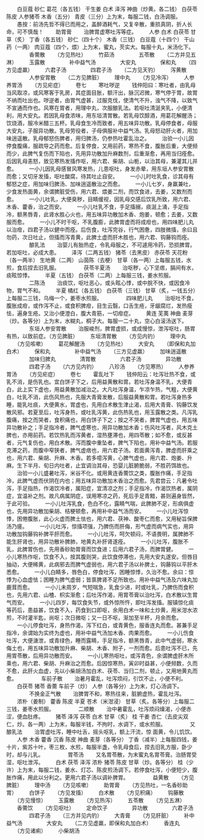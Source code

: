 <!-- { "loadSidebar": true } -->
　　白豆蔻 砂仁 葛花（各五钱） 干生姜 白术 泽泻 神曲（炒黄。各二钱） 白茯苓 陈皮 人参猪苓 木香（五分） 青皮（三分）上为末，每服二钱，白汤调服。
　　愚按：前汤先哲不得已而用之，盖醉酒耗气，又复辛散，重损真阴，折人长命，可不慎哉！
　　助胃膏
　　治脾胃虚寒吐泻等症。
　　人参 白术 白茯苓 甘草（炙） 丁香（各五钱） 砂仁（四十个） 木香（三钱） 白豆蔻（十四个） 干山药（一两） 肉豆蔻（四个，煨）上为末，蜜丸，芡实大。每服十丸，米汤化下。
　　
　　香薷散
　　（方见热吐）
　　竹茹汤
　　
　　五苓散
　　（二方并见五淋）
　　玉露散
　　
　　补中益气汤
　　
　　大安丸
　　
　　保和丸
　　（四方见虚羸）
　　六君子汤
　　
　　四君子汤
　　（二方见天钓）
　　泻黄散
　　
　　人参安胃散
　　（二方见脾脏）
　　理中丸
　　（方见冷泻）
　　人参养胃汤
　　（方见疟症）
　　卷七
　　寒吐哕逆
　　钱仲阳曰：寒吐者，由乳母当风取凉，或风寒客于乳房，其症面目胀，额汗出，脉沉迟微，寒气停于胃，故胃不纳而吐出也。哕逆者，由胃气虚甚，过服克伐，使清气不升，浊气不降，以致气不宣通而作也。风寒在胃者，用理中丸，次服酿乳法。若呕吐清涎夹乳，小便清利，用大安丸。若因乳母食浓味，用东垣清胃散。若乳母饮醇酒，用葛花解醒汤；饮烧酒，服冷米醋三五杯。乳母食生冷而致者，用五味异功散。乳母停食者，母服大安丸，子服异功散。乳母劳役者，子母俱服补中益气汤。乳母怒动肝火者，用加味逍遥散。乳母郁怒伤脾者，用归脾汤，仍参热吐霍乱治之。
　　治验一小儿因停食腹痛，服疏导之药而愈。后复停食，又用前药，寒热不食，腹胀后重，大便频而少，此脾气复伤而下陷也，先用异功散加升麻数剂，后重渐愈，再用当归痊愈。后因乳母恚怒，致见寒热发搐作呕，用六君、柴胡、山栀，以治其母，兼灌其儿并愈。
　　一小儿因乳母感冒风寒发热，儿患呕吐，身发赤晕，用东垣人参安胃散而愈；又切牙发搐，呕吐酸腐，待其吐止自安。
　　一小儿时吐乳食，诊其母有郁怒之症，用加味归脾汤、加味逍遥散治之而愈。
　　一小儿七岁，身羸兼吐，少食发热面黄，余谓脾脏受伤，用六君、煨姜二剂，而饮食进，去姜，又数剂而愈。
　　一小儿吐乳，大便臭秽，目睛缓视，因乳母交感后饮乳所致，用六君、木香、藿香，治之而安。
　　一小儿吐乳不食，手足搐搦，痰涎上涌，手足指冷，额黑唇青，此肾水胜心火也，用五味异功散加木香、炮姜，顿愈；去姜，又数服而愈。
　　一小儿不时干呕，不乳腹膨，此脾胃虚而将成疳也，用四味肥儿丸以治疳，四君子汤以健中而痊。后伤食，吐泻完谷，行气困惫，四肢微搐，余曰且勿药，次日吐止，但搐而泻青黄，此脾土虚而肝木胜也，用六君、钩藤钩而痊。
　　
　　酿乳法
　　治婴儿有胎热症，令乳母服之，不可遽用冷药，恐损脾胃。若加呕吐，必成大患。
　　泽泻（二两五钱） 猪苓（去黑皮） 赤茯苓 天花粉（各一两半） 生地黄（二两） 山茵陈（去梗） 甘草（各一两）上每服五钱，水煎，食后捏去旧乳服。
　　
　　茯苓半夏汤
　　治呕秽，心下坚痞，膈间有水，痰眩惊悸。
　　半夏（五钱） 白茯苓（二两）上每服三钱，姜水煎服。
　　
　　二陈汤
　　治痰饮，呕吐恶心，或头眩心悸，或中脘不快，或因食冷物，胃气不和。
　　半夏 橘红（各五钱） 白茯苓（三钱） 甘草（炙，一钱五分）上每服二三钱，乌梅一个，姜枣水煎服。
　　
　　四味肥儿丸
　　治呕吐不食，腹胀成疳，或作泻不止，或食积脾疳，目生云翳，口舌生疮，牙龈腐烂，发热瘦怯，遍身生疮。又治小便澄白，腹大青筋，一切疳症。
　　黄连 芜荑 神曲 麦芽（炒。各等分）上为末，水糊丸，桐子大。每服一二十丸，空心白滚汤送下。
　　
　　东垣人参安胃散
　　治服峻剂，脾胃虚损，或成慢惊，泄泻呕吐，肠胃有热，以致前症。（方见脾脏）
　　东垣清胃散
　　（方见内钓）
　　理中丸
　　（方见咳嗽）
　　葛花解醒汤
　　（方见热吐）
　　大安丸
　　（即保和丸加白术）
　　保和丸
　　
　　补中益气汤
　　（三方见虚羸）
　　加味逍遥散
　　
　　加味归脾丸
　　
　　清胃散
　　
　　六君子汤
　　
　　异功散
　　
　　四君子汤
　　（六方见内钓）
　　八珍汤
　　（方见寒热）
　　人参养胃汤
　　（方见疟症）
　　卷七
　　霍乱吐下
　　钱仲阳云：吐泻壮热不食，或乳不消，是伤乳也。宜白饼子下之，后用益黄散和胃。若吐泻身温不乳，大便青白，此上实下虚也，用益黄散加减治之。大凡吐泻身温，乍凉乍热，气粗，大便黄白，吐乳不消，此伤风热也，先服大青膏发散，后服益黄散和胃。若吐泻身热多睡，能乳吐痰，大便黄水，胃虚也，先用白术散生津止渴，后用大青膏、钩藤饮发散风邪。若夏至后，吐泻身热，或吐乳泻黄，此伤热乳也，用玉露散之类。凡泻乳腹痛，按之而哭者，食积痛也，用白饼子下之；按之不哭者，脾胃气虚也，用五味异功散补之；手足指冷者，脾气虚寒也，用异功散加木香；伤风吐泻者，风木克土脾也，亦用前药。若饮热乳而泻黄者，湿热壅滞也，用四苓散；如不愈，或反甚者，元气复伤也，用白术散。泻而腹中重坠者，脾气下陷也，用补中益气汤。若服克滞之药，而腹中窄狭者，脾气虚痞也，用六君子汤。若面黄泻青，脾虚而肝乘之也，用六君、柴胡、升麻、木香。若多噫泻黄，心脾气虚也，用六君、炮姜、升麻。生下半月、旬日内吐者，止宜调治其母，恐婴儿脏腑脆弱，不胜药饵故也。
　　治验一小儿盛暑吐泻，米谷不化。或用黄连香薷饮之类，腹胀作痛，手足指冷，此脾气虚而伏阴在内也；用五味异功散加木香治之而愈。先君尝云：凡暑令吐泻，手足指热，作渴饮冷者，属阳症，宜清凉之剂；手足指冷，作渴饮热者，属阴症，宜温补之剂。故凡病属阴症，误用寒凉之药，死后手足青黯，甚则遍身皆然，于此可验。
　　一小儿吐泻乳食，色白不化，露睛气喘，此脾肺不足，形病俱虚也，先用异功散加柴胡、桔梗顿愈，再用补中益气汤而安。
　　一小儿吐泻惊悸，困倦腹胀，此心火虚而脾土怯也，用六君、茯神、酸枣仁而愈，又用秘旨保脾汤乃瘥。
　　一小儿吐泻，惊搐项强，乃脾伤而肝侮，形气虚而病气实也，用异功散加钩藤钩补脾平肝而愈。
　　一小儿吐泻，呵欠顿闷，不语畏明，属脾肺不能生肝肾也，用异功散补脾肺，地黄丸补肝肾遂痊。
　　一小儿吐泻，腹胀不乳，此脾胃伤也，先用香砂助胃膏而饮食进；后用六君子汤，而脾胃健。
　　一小儿寒热作呕，饮食不入，按其腹则哭，此饮食停滞也，先用大安丸遂安。但唇目抽动，大便稀黄，此病邪去而脾气虚弱也，用六君子汤以补脾土，钩藤钩以平肝木悉愈。
　　一小儿白睛多，唇色白，停食吐泻，困睡惊悸，久治不愈。余曰：惊悸为心血虚怯；困睡为脾气虚弱；皆禀脾肾不足所致也。用补中益气汤及六味丸加鹿茸而愈。
　　一小儿未周岁，气短喘急，乳食少进，时或吐乳，乃脾伤而食积也，先用六君、山楂、枳实渐愈；后吐泻作渴，用胃苓膏以治吐泻，白术散以生胃气而安。
　　一小儿四岁，每饮食失节，或外惊所忤，即吐泻发搐。服镇惊化痰等药后，患益甚，饮食不入，药食到口即呕，余用白术一味和土炒黄，用米泔水浓煎，不时灌半匙，尚呕；次日微呕；又一日不呕，渐加至半杯，月余而愈。
　　一小儿停食吐泻，身热作渴，泻下红白，或青黄色，服香连丸而愈。甚兼手足指冷，余谓始为实终为虚也，用补中益气汤加木香、肉果而愈。
　　一小儿伤食吐泻，大便溏泄，或青绿色，睡而露睛，手足指冷，额黑唇青，此中气虚弱，寒水侮土也，用五味异功散加升麻、柴胡、木香、附子，一剂而愈。后患吐泻不已，先用胃苓散，后用异功散而安。
　　一小儿寒热呕吐，或泻青色，余谓脾虚肝木所乘也，用六君、柴胡、升麻治之而愈。后因惊寒热，寅卯时益甚，小便频数，久而不愈，此肝火血虚，先以小柴胡汤加白术、茯苓、当归二剂，顿止，又用地黄丸而愈。
　　
　　车前子散
　　治暑月霍乱，吐泻烦闷，引饮不止，小便不利。
　　白茯苓 猪苓 香薷 车前子（炒） 人参（各等分）上为末，灯心汤调下。
　　
　　不换金正气散
　　治脾胃不和，寒热往来，脏腑虚热，霍乱吐泻。
　　浓朴（姜制） 藿香 陈皮 半夏 苍术（米泔浸） 甘草（炙。各等分）上每服二三钱，姜枣水煎服。
　　
　　二顺散
　　治中暑霍乱，吐泻烦闷燥渴，小便赤涩，便血肚疼。
　　猪苓 泽泻 茯苓 白术 甘草（炙） 桂 干姜 杏仁（去皮尖双仁，炒。各一两）上为末，每服半钱，不拘时，水调下，或水煎服。
　　
　　又酿乳法
　　治胃虚吐泻，睡中吐舌，摇头呕乳，额上汗流，惊 面黄，令儿饥饮。
　　人参 木香 藿香 沉香 陈皮 神曲 麦芽（各等分） 丁香（减半）上每服四钱，姜十片，紫苏十叶，枣三枚，水煎，每服半盏，令乳母食后，捏去旧乳方服，卧少时，却与儿乳。
　　
　　胃苓汤
　　又名胃苓散，为末蜜丸名胃苓膏。治肠胃受湿，呕吐泄泻。
　　白术 茯苓 泽泻 浓朴 猪苓 陈皮 甘草（炒。各等分） 桂（少许）上为末，每服二钱，姜水、灯芯、陈皮煎汤调下。若停食吐泻，小便短少，腹胀作痛，用此以分利之。更用六君子汤以调补脾胃。
　　
　　益黄散
　　（方见脾脏）
　　理中汤
　　（方见咳嗽）
　　助胃膏
　　（方见热吐，一名香砂助胃）
　　白饼子
　　（方见发搐）
　　白术散
　　（方见积痛）
　　钩藤散
　　（方见慢惊）
　　玉露散
　　（方见热泻）
　　五苓散
　　（方见五淋）
　　香薷饮
　　（方见呕吐）
　　定命饮子
　　
　　异功散
　　
　　六君子汤
　　
　　四君子汤
　　（三方并见内钓）
　　大青膏
　　（方见肝脏）
　　补中益气汤
　　
　　大安丸
　　（二方见虚羸，即保和丸加白术）
　　香连丸
　　（方见诸痢）
　　小柴胡汤
